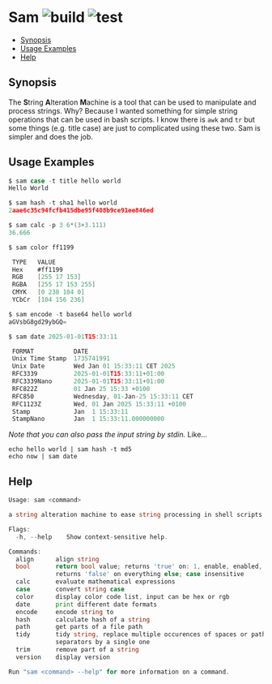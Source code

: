 # Sam ![build](https://github.com/triole/sam/actions/workflows/build.yaml/badge.svg) ![test](https://github.com/triole/sam/actions/workflows/test.yaml/badge.svg)

<!-- toc -->

- [Synopsis](#synopsis)
- [Usage Examples](#usage-examples)
- [Help](#help)

<!-- /toc -->

## Synopsis

The **S**tring **A**lteration **M**achine is a tool that can be used to manipulate and process strings. Why? Because I wanted something for simple string operations that can be used in bash scripts. I know there is `awk` and `tr` but some things (e.g. title case) are just to complicated using these two. Sam is simpler and does the job.

## Usage Examples

```go mdox-exec="sh/pre case -t title hello world"
$ sam case -t title hello world
Hello World
```

```go mdox-exec="sh/pre hash -t sha1 hello world"
$ sam hash -t sha1 hello world
2aae6c35c94fcfb415dbe95f408b9ce91ee846ed
```

```go mdox-exec="sh/pre calc -p 3 '6*(3+3.111)'"
$ sam calc -p 3 6*(3+3.111)
36.666
```

```go mdox-exec="sh/pre color ff1199"
$ sam color ff1199

 TYPE   VALUE            
 Hex    #ff1199          
 RGB    [255 17 153]     
 RGBA   [255 17 153 255] 
 CMYK   [0 238 104 0]    
 YCbCr  [104 156 236]    

```

```go mdox-exec="sh/pre encode -t base64 hello world"
$ sam encode -t base64 hello world
aGVsbG8gd29ybGQ=
```

```go mdox-exec="sh/pre date 2025-01-01T15:33:11"
$ sam date 2025-01-01T15:33:11

 FORMAT           DATE                              
 Unix Time Stamp  1735741991                        
 Unix Date        Wed Jan 01 15:33:11 CET 2025      
 RFC3339          2025-01-01T15:33:11+01:00         
 RFC3339Nano      2025-01-01T15:33:11+01:00         
 RFC822Z          01 Jan 25 15:33 +0100             
 RFC850           Wednesday, 01-Jan-25 15:33:11 CET 
 RFC1123Z         Wed, 01 Jan 2025 15:33:11 +0100   
 Stamp            Jan  1 15:33:11                   
 StampNano        Jan  1 15:33:11.000000000         

```

*Note that you can also pass the input string by stdin.* Like...

```
echo hello world | sam hash -t md5
echo now | sam date
```

## Help

```go mdox-exec="r -h"
Usage: sam <command>

a string alteration machine to ease string processing in shell scripts

Flags:
  -h, --help    Show context-sensitive help.

Commands:
  align      align string
  bool       return bool value; returns 'true' on: 1, enable, enabled, on, true;
             returns 'false' on everything else; case insensitive
  calc       evaluate mathematical expressions
  case       convert string case
  color      display color code list, input can be hex or rgb
  date       print different date formats
  encode     encode string to
  hash       calculate hash of a string
  path       get parts of a file path
  tidy       tidy string, replace multiple occurences of spaces or path
             separators by a single one
  trim       remove part of a string
  version    display version

Run "sam <command> --help" for more information on a command.
```

